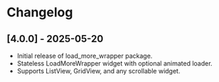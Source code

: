 # Changelog

## [4.0.0] - 2025-05-20
- Initial release of load_more_wrapper package.
- Stateless LoadMoreWrapper widget with optional animated loader.
- Supports ListView, GridView, and any scrollable widget.

